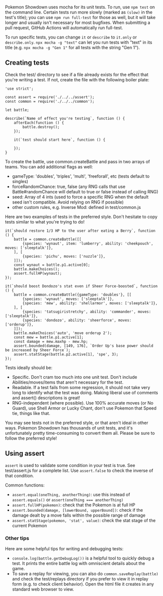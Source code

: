 Pokemon Showdown uses mocha for its unit tests. To run, use `npm test` on the command line. Certain tests run more slowly (marked as `(slow)` in the test's title); you can use `npm run full-test` for those as well, but it will take longer and usually isn't necessary for most bugfixes. When submitting a pull request, GitHub Actions will automatically run full-test.

To run specific tests, you can change `it` or `describe` to `it.only` or `describe.only`. `npx mocha -g "text"` can let you run tests with "text" in its title (e.g. `npx mocha -g "Gen 1"` for all tests with the string "Gen 1").

## Creating tests
Check the test/ directory to see if a file already exists for the effect that you're writing a test. If not, create the file with the following boiler plate:

	'use strict';

	const assert = require('./../../assert');
	const common = require('./../../common');

	let battle;

	describe(`Name of effect you're testing`, function () {
		afterEach(function () {
			battle.destroy();
		});

		it(`test should start here`, function () {

		});
	}

To create the battle, use common.createBattle and pass in two arrays of teams. You can add additional flags as well:
- gameType: 'doubles', 'triples', 'multi', 'freeforall', etc (tests default to singles)
- forceRandomChance: true, false (any RNG calls that use Battle#randomChance will default to true or false instead of calling RNG)
- seed: Array of 4 ints (used to force a specific RNG when the default seed isn't compatible. Avoid relying on RNG if possible)
- other custom rules, e.g. Inverse Mod: defined in test/common.js

Here are two examples of tests in the preferred style. Don't hesitate to copy tests similar to what you're trying to do!
```
it(`should restore 1/3 HP to the user after eating a Berry`, function () {
	battle = common.createBattle([[
		{species: 'wynaut', item: 'lumberry', ability: 'cheekpouch', moves: ['sleeptalk']},
	], [
		{species: 'pichu', moves: ['nuzzle']},
	]]);
	const wynaut = battle.p1.active[0];
	battle.makeChoices();
	assert.fullHP(wynaut);
});
```
```
it(`should boost Dondozo's stat even if Sheer Force-boosted`, function () {
	battle = common.createBattle({gameType: 'doubles'}, [[
		{species: 'wynaut', moves: ['sleeptalk']},
		{species: 'mew', ability: 'shellarmor', moves: ['sleeptalk']},
	], [
		{species: 'tatsugiristretchy', ability: 'commander', moves: ['sleeptalk']},
		{species: 'dondozo', ability: 'sheerforce', moves: ['orderup']},
	]]);
	battle.makeChoices('auto', 'move orderup 2');
	const mew = battle.p1.active[1];
	const damage = mew.maxhp - mew.hp;
	assert.bounded(damage, [149, 176], `Order Up's base power should be increased by Sheer Force`);
	assert.statStage(battle.p2.active[1], 'spe', 3);
});
```
Tests ideally should be:
- Specific. Don't cram too much into one unit test. Don't include Abilities/moves/items that aren't necessary for the test.
- Readable. If a test fails from some regression, it should not take very long to identify what the test was doing. Making liberal use of comments and assert() descriptions is great!
- RNG-independent (where possible). Use 100% accurate moves (or No Guard), use Shell Armor or Lucky Chant, don't use Pokemon that Speed tie, things like that.

You may see tests not in the preferred style, or that aren't ideal in other ways. Pokemon Showdown has thousands of unit tests, and it's unfortunately pretty time-consuming to convert them all. Please be sure to follow the preferred style!

## Using assert
``assert`` is used to validate some condition in your test is true. See test/assert.js for a complete list. Use ``assert.false`` to check the inverse of that condition.

Common functions:
- `assert.equal(oneThing, anotherThing)`: use this instead of `assert.equals()` or `assert(oneThing === anotherThing)`
- `assert.fullHP(pokemon)`: check that the Pokemon is at full HP
- `assert.bounded(damage, [lowerBound, upperBound])`: check if the damage dealt by a move falls within the possible range of damage
- `assert.statStage(pokemon, 'stat', value)`: check the stat stage of the current Pokemon

### Other tips
Here are some helpful tips for writing and debugging tests:
- `console.log(battle.getDebugLog())` is a helpful tool to quickly debug a test. It prints the entire battle log with omniscient details about the game.
- To save a replay for viewing, you can also do `common.saveReplay(battle)` and check the test/replays directory if you prefer to view it in replay form (e.g. to check client behavior). Open the html file it creates in any standard web browser to view.
